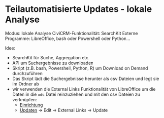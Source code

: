 # Teilautomatisierte Updates - lokale Analyse

Modus: lokale Analyse
CiviCRM-Funktionalität: SearchKit
Externe Programme: LibreOffice, bash oder Powershell oder Python...

Idee: 
- SearchKit für Suche, Aggregation etc. 
- API um Suchergebnisse zu downloaden 
- Skript (z.B. bash, Powershell, Python, R) um Download on Demand durchzuführen
- Das Skript lädt die Suchergebnisse herunter als csv Dateien und legt sie im Ordner ab
- wir verwenden die External Links Funktionalität von LibreOffice um die Daten in die `ods` Datei reinzuziehen und mit den csv Dateien zu verknüpfen:
    - [Einrichtung](https://help.libreoffice.org/latest/en-US/text/scalc/01/04090000.html)
    - [Updaten](https://help.libreoffice.org/latest/en-US/text/shared/01/02180000.html) -> Edit -> External Links -> Update
